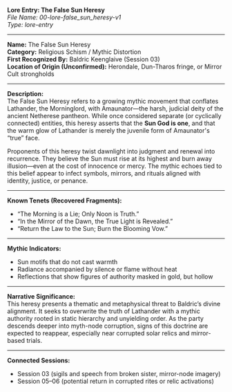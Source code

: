 **Lore Entry: The False Sun Heresy**  
*File Name: 00-lore-false_sun_heresy-v1*  
*Type: lore-entry*

---

**Name:** The False Sun Heresy  
**Category:** Religious Schism / Mythic Distortion  
**First Recognized By:** Baldric Keenglaive (Session 03)  
**Location of Origin (Unconfirmed):** Herondale, Dun-Tharos fringe, or Mirror Cult strongholds  

---

**Description:**  
The False Sun Heresy refers to a growing mythic movement that conflates Lathander, the Morninglord, with Amaunator—the harsh, judicial deity of the ancient Netherese pantheon. While once considered separate (or cyclically connected) entities, this heresy asserts that the **Sun God is one**, and that the warm glow of Lathander is merely the juvenile form of Amaunator's “true” face.

Proponents of this heresy twist dawnlight into judgment and renewal into recurrence. They believe the Sun must rise at its highest and burn away illusion—even at the cost of innocence or mercy. The mythic echoes tied to this belief appear to infect symbols, mirrors, and rituals aligned with identity, justice, or penance.

---

**Known Tenets (Recovered Fragments):**  
- “The Morning is a Lie; Only Noon is Truth.”  
- “In the Mirror of the Dawn, the True Light is Revealed.”  
- “Return the Law to the Sun; Burn the Blooming Vow.”  

---

**Mythic Indicators:**  
- Sun motifs that do not cast warmth  
- Radiance accompanied by silence or flame without heat  
- Reflections that show figures of authority masked in gold, but hollow  

---

**Narrative Significance:**  
This heresy presents a thematic and metaphysical threat to Baldric’s divine alignment. It seeks to overwrite the truth of Lathander with a mythic authority rooted in static hierarchy and unyielding order. As the party descends deeper into myth-node corruption, signs of this doctrine are expected to reappear, especially near corrupted solar relics and mirror-based trials.

---

**Connected Sessions:**  
- Session 03 (sigils and speech from broken sister, mirror-node imagery)  
- Session 05–06 (potential return in corrupted rites or relic activations)
